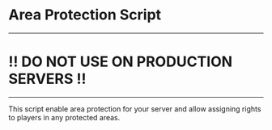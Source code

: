 # Area Protection Script

---
# !! DO NOT USE ON PRODUCTION SERVERS !!
---

This script enable area protection for your server and allow assigning rights to players in any protected areas.
